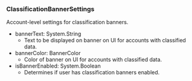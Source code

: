 ### ClassificationBannerSettings
Account-level settings for classification banners.

- bannerText: System.String
  - Text to be displayed on banner on UI for accounts with classified data.
- bannerColor: BannerColor
  - Color of banner on UI for accounts with classified data.
- isBannerEnabled: System.Boolean
  - Determines if user has classification banners enabled.
